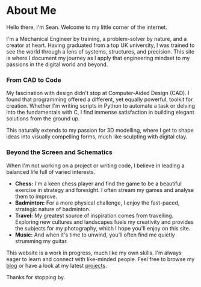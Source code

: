 # About Me


Hello there, I'm Sean. Welcome to my little corner of the internet.

I'm a Mechanical Engineer by training, a problem-solver by nature, and a creator at heart. Having graduated from a top UK university, I was trained to see the world through a lens of systems, structures, and precision. This site is where I document my journey as I apply that engineering mindset to my passions in the digital world and beyond.

### From CAD to Code

My fascination with design didn't stop at Computer-Aided Design (CAD). I found that programming offered a different, yet equally powerful, toolkit for creation. Whether I'm writing scripts in Python to automate a task or delving into the fundamentals with C, I find immense satisfaction in building elegant solutions from the ground up.

This naturally extends to my passion for 3D modelling, where I get to shape ideas into visually compelling forms, much like sculpting with digital clay.

### Beyond the Screen and Schematics

When I'm not working on a project or writing code, I believe in leading a balanced life full of varied interests.

* **Chess:** I'm a keen chess player and find the game to be a beautiful exercise in strategy and foresight. I often stream my games and analyse them to improve.
* **Badminton:** For a more physical challenge, I enjoy the fast-paced, strategic nature of badminton.
* **Travel:** My greatest source of inspiration comes from travelling. Exploring new cultures and landscapes fuels my creativity and provides the subjects for my photography, which I hope you'll enjoy on this site.
* **Music:** And when it's time to unwind, you’ll often find me quietly strumming my guitar.

This website is a work in progress, much like my own skills. I'm always eager to learn and connect with like-minded people. Feel free to browse my [blog](/blog/) or have a look at my latest [projects](/portfolio&projects/).

Thanks for stopping by.
